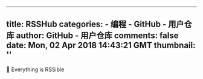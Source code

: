 
---
title: RSSHub
categories: 
    - 编程
    - GitHub - 用户仓库
author: GitHub - 用户仓库
comments: false
date: Mon, 02 Apr 2018 14:43:21 GMT
thumbnail: ''
---

<div>   
🍰 Everything is RSSible  
</div>
            